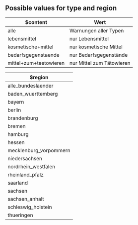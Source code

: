 ## Possible values for type and region

| $content                  |  Wert                     |
| -------------             | -------------             |
| alle                      | Warnungen aller Typen     |
| lebensmittel              | nur Lebensmittel          |
| kosmetische+mittel        | nur kosmetische Mittel    |
| bedarfsgegenstaende       | nur Bedarfsgegenstände    |
| mittel+zum+taetowieren    | nur Mittel zum Tätowieren |

| $region                     
| -------------             | 
| alle_bundeslaender        |
| baden_wuerttemberg        |
| bayern                    |
| berlin                    |
| brandenburg               |
| bremen                    |
| hamburg                   |
| hessen                    |
| mecklenburg_vorpommern    |
| niedersachsen             |
| nordrhein_westfalen       |
| rheinland_pfalz           |
| saarland                  |
| sachsen                   |
| sachsen_anhalt            |
| schleswig_holstein        |
| thueringen                |


